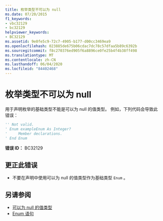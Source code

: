 ```yaml
---
title: 枚举类型不可以为 null
ms.date: 07/20/2015
f1_keywords:
- vbc32129
- bc32129
helpviewer_keywords:
- BC32129
ms.assetid: 9e0fe5c9-72c7-4905-b177-d00cc3469ea9
ms.openlocfilehash: 023885de675b06cdac7dc78c57dfaa5b89c6392b
ms.sourcegitcommit: f8c270376ed905f6a8896ce0fe25b4f4b38ff498
ms.translationtype: MT
ms.contentlocale: zh-CN
ms.lasthandoff: 06/04/2020
ms.locfileid: "84402468"
---
```

# <a name="enum-types-cannot-be-nullable"></a>枚举类型不可以为 null
用于声明枚举的基础类型不能是可以为 null 的值类型。 例如，下列代码会导致此错误：  
  
```vb  
'' Not valid.  
' Enum exampleEnum As Integer?  
'     Member declarations.  
' End Enum  
```  
  
 **错误 ID：** BC32129  
  
## <a name="to-correct-this-error"></a>更正此错误  
  
- 不要在声明中使用可以为 null 的值类型作为基础类型 `Enum` 。  
  
## <a name="see-also"></a>另请参阅

- [可以为 null 的值类型](../programming-guide/language-features/data-types/nullable-value-types.md)
- [Enum 语句](../language-reference/statements/enum-statement.md)
